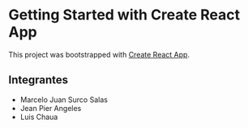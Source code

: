 # Getting Started with Create React App

This project was bootstrapped with [Create React App](https://github.com/facebook/create-react-app).

## Integrantes

* Marcelo Juan Surco Salas
* Jean Pier Angeles
* Luis Chaua